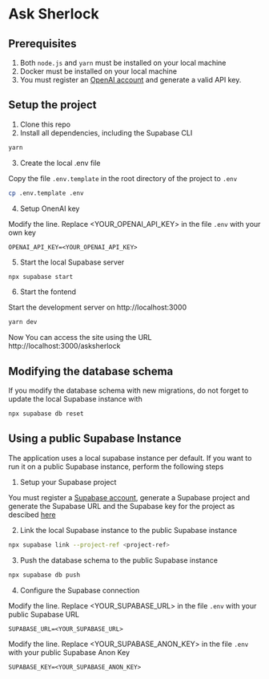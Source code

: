 # Ask Sherlock

## Prerequisites

1. Both `node.js` and `yarn` must be installed on your local machine
2. Docker must be installed on your local machine
3. You must register an [OpenAI account](https://platform.openai.com) and generate a valid API key.

## Setup the project

1. Clone this repo
2. Install all dependencies, including the Supabase CLI

```bash
yarn
```

3. Create the local .env file

Copy the file `.env.template` in the root directory of the project to `.env`

```bash
cp .env.template .env
```

4. Setup OnenAI key

Modify the line. Replace <YOUR_OPENAI_API_KEY> in the file `.env` with your own key

```
OPENAI_API_KEY=<YOUR_OPENAI_API_KEY>
```

5. Start the local Supabase server

```bash
npx supabase start
```

6. Start the fontend

Start the development server on http://localhost:3000

```bash
yarn dev
```

Now You can access the site using the URL http://localhost:3000/asksherlock

## Modifying the database schema

If you modify the database schema with new migrations, do not forget to update
the local Supabase instance with

```bash
npx supabase db reset
```

## Using a public Supabase Instance

The application uses a local supabase instance per default. If you want to run it
on a public Supabase instance, perform the following steps

1. Setup your Supabase project

You must register a [Supabase account](https://supabase.com), generate a Supabase project and generate the Supabase URL and the Supabase key for the project as descibed [here](https://supabase.com/docs/guides/getting-started/tutorials/with-nuxt-3#project-setup)

2. Link the local Supabase instance to the public Supabase instance

```bash
npx supabase link --project-ref <project-ref>
```

3. Push the database schema to the public Supabase instance

```bash
npx supabase db push
```

4. Configure the Supabase connection

Modify the line. Replace <YOUR_SUPABASE_URL> in the file `.env` with your public Supabase URL

```
SUPABASE_URL=<YOUR_SUPABASE_URL>
```

Modify the line. Replace <YOUR_SUPABASE_ANON_KEY> in the file `.env` with your public Supabase Anon Key

```
SUPABASE_KEY=<YOUR_SUPABASE_ANON_KEY>
```
